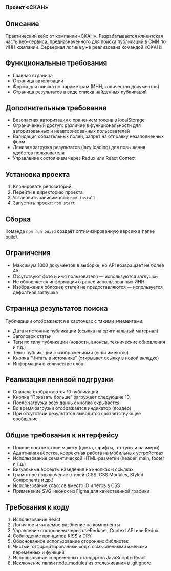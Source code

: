 ### Проект «СКАН»

## Описание
Практический кейс от компании «СКАН». Разрабатывается клиентская часть веб-сервиса, предназначенного для поиска публикаций в СМИ по ИНН компании. Серверная логика уже реализована командой «СКАН»

## Функциональные требования
- Главная страница
- Страница авторизации
- Форма для поиска по параметрам (ИНН, количество документов)
- Страница результатов в виде списка найденных публикаций

## Дополнительные требования
- Безопасная авторизация с хранением токена в localStorage
- Ограниченный доступ: различие в функциональности для авторизованных и неавторизованных пользователей
- Валидация обязательных полей, запрет на отправку незаполненных форм
- Ленивая загрузка результатов (lazy loading) для повышения удобства пользователя
- Управление состоянием через Redux или React Context

## Установка проекта
1. Клонировать репозиторий
2. Перейти в директорию проекта
3. Установить зависимости: `npm install`
4. Запустить проект: `npm start`

## Сборка
Команда `npm run build` создаёт оптимизированную версию в папке build/.

## Ограничения
- Максимум 1000 документов в выборке, но API возвращает не более 45
- Отсутствуют фото и имя пользователя — используются заглушки
- Не обновляется информация о ранее использованных ИНН
- Изображения обложек статей не предоставляются — используется дефолтная заглушка

## Страница результатов поиска
Публикации отображаются в карточках с такими элементами:
- Дата и источник публикации (ссылка на оригинальный материал)
- Заголовок статьи
- Теги по типу публикации (новости, анонсы, технические обновления и т.д.)
- Текст публикации с изображениями (если имеются)
- Кнопка "Читать в источнике" (открывает ссылку в новой вкладке)
- Информация о количестве слов

## Реализация ленивой подгрузки
- Сначала отображаются 10 публикаций
- Кнопка "Показать больше" загружает следующие 10
- После загрузки всех данных кнопка скрывается
- Во время загрузки отображается индикатор (лоадер)
- При отсутствии результатов выводится соответствующее сообщение

## Общие требования к интерфейсу
- Полное соответствие макету (цвета, шрифты, отступы и размеры)
- Адаптивная вёрстка, корректная работа на мобильных устройствах
- Использование семантической HTML-разметки (header, main, footer и т.д.)
- Визуальные эффекты наведения на кнопках и ссылках
- Грамотное подключение стилей (CSS, CSS Modules, Styled Components и др.)
- Использование классов вместо ID и тегов в CSS
- Применение SVG-иконок из Figma для качественной графики

## Требования к коду
1. Использование React
2. Логичное и читаемое разбиение на компоненты
3. Управление состоянием через useReducer, Context API или Redux
4. Соблюдение принципов KISS и DRY
5. Обоснованное использование сторонних библиотек
6. Чистый, отформатированный код с осмысленными именами переменных и функций
7. Использование современных стандартов JavaScript и React
8. Исключение папки node_modules из отслеживания в .gitignore
